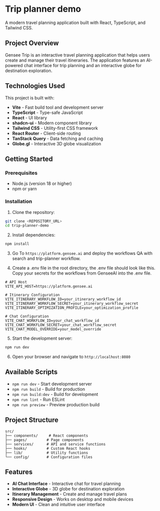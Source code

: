 # Trip planner demo

A modern travel planning application built with React, TypeScript, and Tailwind CSS.

## Project Overview

Gensee Trip is an interactive travel planning application that helps users create and manage their travel itineraries. The application features an AI-powered chat interface for trip planning and an interactive globe for destination exploration. 

## Technologies Used

This project is built with:

- **Vite** - Fast build tool and development server
- **TypeScript** - Type-safe JavaScript
- **React** - UI library
- **shadcn-ui** - Modern component library
- **Tailwind CSS** - Utility-first CSS framework
- **React Router** - Client-side routing
- **TanStack Query** - Data fetching and caching
- **Globe.gl** - Interactive 3D globe visualization

## Getting Started

### Prerequisites

- Node.js (version 18 or higher)
- npm or yarn

### Installation

1. Clone the repository:
```bash
git clone <REPOSITORY_URL>
cd trip-planner-demo
```

2. Install dependencies:
```bash
npm install
```

3. Go To `https://platform.gensee.ai` and deploy the workflows QA with search and trip-planner workflow.

4. Create a .env file in the root directory, the .env file should look like this. Copy your secrets for the workflows from GenseeAI into the .env file.
```
# API Host
VITE_API_HOST=https://platform.gensee.ai

# Itinerary Configuration
VITE_ITINERARY_WORKFLOW_ID=your_itinerary_workflow_id
VITE_ITINERARY_WORKFLOW_SECRET=your_itinerary_workflow_secret
VITE_ITINERARY_OPTIMIZATION_PROFILE=your_optimization_profile

# Chat Configuration
VITE_CHAT_WORKFLOW_ID=your_chat_workflow_id
VITE_CHAT_WORKFLOW_SECRET=your_chat_workflow_secret
VITE_CHAT_MODEL_OVERRIDE=your_model_override
```

5. Start the development server:
```bash
npm run dev
```

6. Open your browser and navigate to `http://localhost:8080`

## Available Scripts

- `npm run dev` - Start development server
- `npm run build` - Build for production
- `npm run build:dev` - Build for development
- `npm run lint` - Run ESLint
- `npm run preview` - Preview production build

## Project Structure

```
src/
├── components/     # React components
├── pages/         # Page components
├── services/      # API and service functions
├── hooks/         # Custom React hooks
├── lib/           # Utility functions
└── config/        # Configuration files
```

## Features

- **AI Chat Interface** - Interactive chat for travel planning
- **Interactive Globe** - 3D globe for destination exploration
- **Itinerary Management** - Create and manage travel plans
- **Responsive Design** - Works on desktop and mobile devices
- **Modern UI** - Clean and intuitive user interface

